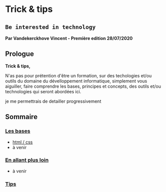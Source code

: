 # Trick & tips
## `Be interested in technology`

**Par Vandekerckhove Vincent - Première edition 28/07/2020**

## Prologue
**Trick & tips,**

N'as pas pour prétention d'être un formation, sur des techologies et/ou outils du domaine du dévelloppement informatique, simplement vous aiguiller, faire comprendre les bases, principes et concepts, des outils et/ou technologies qui seront abordées ici.

je me permettrais de detailler progressivement

## Sommaire

### [Les bases](basis/README.md)
- [html / css](basis/code/html-css.md)
- à venir

### [En allant plus loin](detailed/README.md)
- à venir

### [Tips](tips/README.md)